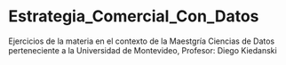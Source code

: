 # Estrategia_Comercial_Con_Datos
Ejercicios de la materia en el contexto de la Maestgría Ciencias de Datos perteneciente a la Universidad de Montevideo, Profesor: Diego Kiedanski
